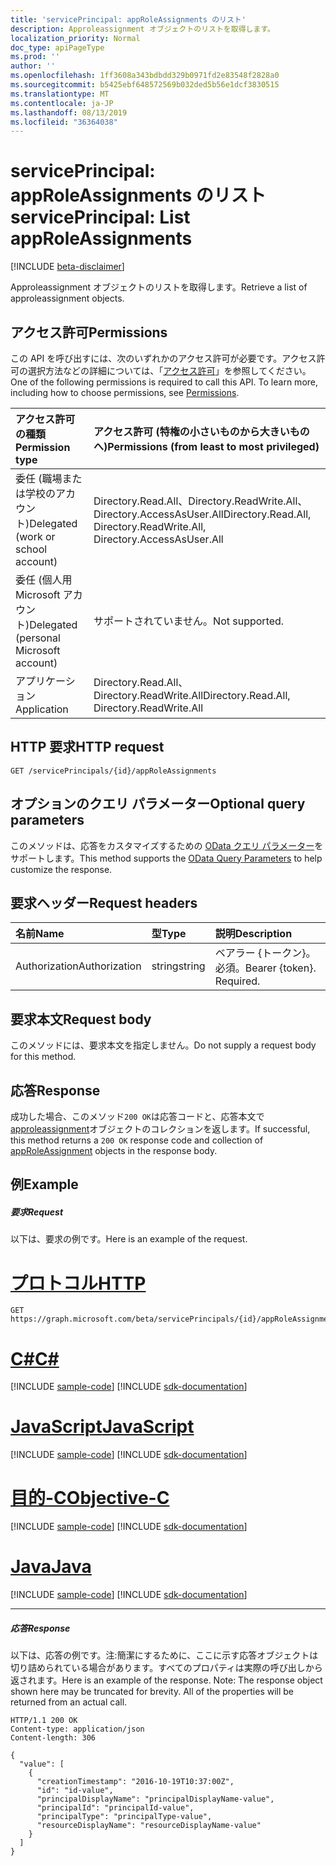 ```yaml
---
title: 'servicePrincipal: appRoleAssignments のリスト'
description: Approleassignment オブジェクトのリストを取得します。
localization_priority: Normal
doc_type: apiPageType
ms.prod: ''
author: ''
ms.openlocfilehash: 1ff3608a343bdbdd329b0971fd2e83548f2828a0
ms.sourcegitcommit: b5425ebf648572569b032ded5b56e1dcf3830515
ms.translationtype: MT
ms.contentlocale: ja-JP
ms.lasthandoff: 08/13/2019
ms.locfileid: "36364038"
---
```

# <a name="serviceprincipal-list-approleassignments"></a><span data-ttu-id="a9a6f-103">servicePrincipal: appRoleAssignments のリスト</span><span class="sxs-lookup"><span data-stu-id="a9a6f-103">servicePrincipal: List appRoleAssignments</span></span>

[!INCLUDE [beta-disclaimer](../../includes/beta-disclaimer.md)]

<span data-ttu-id="a9a6f-104">Approleassignment オブジェクトのリストを取得します。</span><span class="sxs-lookup"><span data-stu-id="a9a6f-104">Retrieve a list of approleassignment objects.</span></span>

## <a name="permissions"></a><span data-ttu-id="a9a6f-105">アクセス許可</span><span class="sxs-lookup"><span data-stu-id="a9a6f-105">Permissions</span></span>
<span data-ttu-id="a9a6f-p101">この API を呼び出すには、次のいずれかのアクセス許可が必要です。アクセス許可の選択方法などの詳細については、「[アクセス許可](/graph/permissions-reference)」を参照してください。</span><span class="sxs-lookup"><span data-stu-id="a9a6f-p101">One of the following permissions is required to call this API. To learn more, including how to choose permissions, see [Permissions](/graph/permissions-reference).</span></span>

|<span data-ttu-id="a9a6f-108">アクセス許可の種類</span><span class="sxs-lookup"><span data-stu-id="a9a6f-108">Permission type</span></span>      | <span data-ttu-id="a9a6f-109">アクセス許可 (特権の小さいものから大きいものへ)</span><span class="sxs-lookup"><span data-stu-id="a9a6f-109">Permissions (from least to most privileged)</span></span>              |
|:--------------------|:---------------------------------------------------------|
|<span data-ttu-id="a9a6f-110">委任 (職場または学校のアカウント)</span><span class="sxs-lookup"><span data-stu-id="a9a6f-110">Delegated (work or school account)</span></span> | <span data-ttu-id="a9a6f-111">Directory.Read.All、Directory.ReadWrite.All、Directory.AccessAsUser.All</span><span class="sxs-lookup"><span data-stu-id="a9a6f-111">Directory.Read.All, Directory.ReadWrite.All, Directory.AccessAsUser.All</span></span>    |
|<span data-ttu-id="a9a6f-112">委任 (個人用 Microsoft アカウント)</span><span class="sxs-lookup"><span data-stu-id="a9a6f-112">Delegated (personal Microsoft account)</span></span> | <span data-ttu-id="a9a6f-113">サポートされていません。</span><span class="sxs-lookup"><span data-stu-id="a9a6f-113">Not supported.</span></span>    |
|<span data-ttu-id="a9a6f-114">アプリケーション</span><span class="sxs-lookup"><span data-stu-id="a9a6f-114">Application</span></span> | <span data-ttu-id="a9a6f-115">Directory.Read.All、Directory.ReadWrite.All</span><span class="sxs-lookup"><span data-stu-id="a9a6f-115">Directory.Read.All, Directory.ReadWrite.All</span></span> |

## <a name="http-request"></a><span data-ttu-id="a9a6f-116">HTTP 要求</span><span class="sxs-lookup"><span data-stu-id="a9a6f-116">HTTP request</span></span>
<!-- { "blockType": "ignored" } -->
```http
GET /servicePrincipals/{id}/appRoleAssignments
```
## <a name="optional-query-parameters"></a><span data-ttu-id="a9a6f-117">オプションのクエリ パラメーター</span><span class="sxs-lookup"><span data-stu-id="a9a6f-117">Optional query parameters</span></span>
<span data-ttu-id="a9a6f-118">このメソッドは、応答をカスタマイズするための [OData クエリ パラメーター](https://developer.microsoft.com/graph/docs/concepts/query_parameters)をサポートします。</span><span class="sxs-lookup"><span data-stu-id="a9a6f-118">This method supports the [OData Query Parameters](https://developer.microsoft.com/graph/docs/concepts/query_parameters) to help customize the response.</span></span>

## <a name="request-headers"></a><span data-ttu-id="a9a6f-119">要求ヘッダー</span><span class="sxs-lookup"><span data-stu-id="a9a6f-119">Request headers</span></span>
| <span data-ttu-id="a9a6f-120">名前</span><span class="sxs-lookup"><span data-stu-id="a9a6f-120">Name</span></span>       | <span data-ttu-id="a9a6f-121">型</span><span class="sxs-lookup"><span data-stu-id="a9a6f-121">Type</span></span> | <span data-ttu-id="a9a6f-122">説明</span><span class="sxs-lookup"><span data-stu-id="a9a6f-122">Description</span></span>|
|:-----------|:------|:----------|
| <span data-ttu-id="a9a6f-123">Authorization</span><span class="sxs-lookup"><span data-stu-id="a9a6f-123">Authorization</span></span>  | <span data-ttu-id="a9a6f-124">string</span><span class="sxs-lookup"><span data-stu-id="a9a6f-124">string</span></span>  | <span data-ttu-id="a9a6f-p102">ベアラー {トークン}。必須。</span><span class="sxs-lookup"><span data-stu-id="a9a6f-p102">Bearer {token}. Required.</span></span> |

## <a name="request-body"></a><span data-ttu-id="a9a6f-127">要求本文</span><span class="sxs-lookup"><span data-stu-id="a9a6f-127">Request body</span></span>
<span data-ttu-id="a9a6f-128">このメソッドには、要求本文を指定しません。</span><span class="sxs-lookup"><span data-stu-id="a9a6f-128">Do not supply a request body for this method.</span></span>

## <a name="response"></a><span data-ttu-id="a9a6f-129">応答</span><span class="sxs-lookup"><span data-stu-id="a9a6f-129">Response</span></span>

<span data-ttu-id="a9a6f-130">成功した場合、このメソッド`200 OK`は応答コードと、応答本文で[approleassignment](../resources/approleassignment.md)オブジェクトのコレクションを返します。</span><span class="sxs-lookup"><span data-stu-id="a9a6f-130">If successful, this method returns a `200 OK` response code and collection of [appRoleAssignment](../resources/approleassignment.md) objects in the response body.</span></span>
## <a name="example"></a><span data-ttu-id="a9a6f-131">例</span><span class="sxs-lookup"><span data-stu-id="a9a6f-131">Example</span></span>
##### <a name="request"></a><span data-ttu-id="a9a6f-132">要求</span><span class="sxs-lookup"><span data-stu-id="a9a6f-132">Request</span></span>
<span data-ttu-id="a9a6f-133">以下は、要求の例です。</span><span class="sxs-lookup"><span data-stu-id="a9a6f-133">Here is an example of the request.</span></span>

# <a name="httptabhttp"></a>[<span data-ttu-id="a9a6f-134">プロトコル</span><span class="sxs-lookup"><span data-stu-id="a9a6f-134">HTTP</span></span>](#tab/http)
<!-- {
  "blockType": "request",
  "name": "get_approleassignments"
}-->
```http
GET https://graph.microsoft.com/beta/servicePrincipals/{id}/appRoleAssignments
```
# <a name="ctabcsharp"></a>[<span data-ttu-id="a9a6f-135">C#</span><span class="sxs-lookup"><span data-stu-id="a9a6f-135">C#</span></span>](#tab/csharp)
[!INCLUDE [sample-code](../includes/snippets/csharp/get-approleassignments-csharp-snippets.md)]
[!INCLUDE [sdk-documentation](../includes/snippets/snippets-sdk-documentation-link.md)]

# <a name="javascripttabjavascript"></a>[<span data-ttu-id="a9a6f-136">JavaScript</span><span class="sxs-lookup"><span data-stu-id="a9a6f-136">JavaScript</span></span>](#tab/javascript)
[!INCLUDE [sample-code](../includes/snippets/javascript/get-approleassignments-javascript-snippets.md)]
[!INCLUDE [sdk-documentation](../includes/snippets/snippets-sdk-documentation-link.md)]

# <a name="objective-ctabobjc"></a>[<span data-ttu-id="a9a6f-137">目的-C</span><span class="sxs-lookup"><span data-stu-id="a9a6f-137">Objective-C</span></span>](#tab/objc)
[!INCLUDE [sample-code](../includes/snippets/objc/get-approleassignments-objc-snippets.md)]
[!INCLUDE [sdk-documentation](../includes/snippets/snippets-sdk-documentation-link.md)]

# <a name="javatabjava"></a>[<span data-ttu-id="a9a6f-138">Java</span><span class="sxs-lookup"><span data-stu-id="a9a6f-138">Java</span></span>](#tab/java)
[!INCLUDE [sample-code](../includes/snippets/java/get-approleassignments-java-snippets.md)]
[!INCLUDE [sdk-documentation](../includes/snippets/snippets-sdk-documentation-link.md)]

---

##### <a name="response"></a><span data-ttu-id="a9a6f-139">応答</span><span class="sxs-lookup"><span data-stu-id="a9a6f-139">Response</span></span>
<span data-ttu-id="a9a6f-p103">以下は、応答の例です。注:簡潔にするために、ここに示す応答オブジェクトは切り詰められている場合があります。すべてのプロパティは実際の呼び出しから返されます。</span><span class="sxs-lookup"><span data-stu-id="a9a6f-p103">Here is an example of the response. Note: The response object shown here may be truncated for brevity. All of the properties will be returned from an actual call.</span></span>
<!-- {
  "blockType": "response",
  "truncated": true,
  "@odata.type": "microsoft.graph.appRoleAssignment",
  "isCollection": true
} -->
```http
HTTP/1.1 200 OK
Content-type: application/json
Content-length: 306

{
  "value": [
    {
      "creationTimestamp": "2016-10-19T10:37:00Z",
      "id": "id-value",
      "principalDisplayName": "principalDisplayName-value",
      "principalId": "principalId-value",
      "principalType": "principalType-value",
      "resourceDisplayName": "resourceDisplayName-value"
    }
  ]
}
```

<!-- uuid: 8fcb5dbc-d5aa-4681-8e31-b001d5168d79
2015-10-25 14:57:30 UTC -->
<!--
{
  "type": "#page.annotation",
  "description": "List appRoleAssignments",
  "keywords": "",
  "section": "documentation",
  "tocPath": "",
  "suppressions": [
  ]
}
-->
